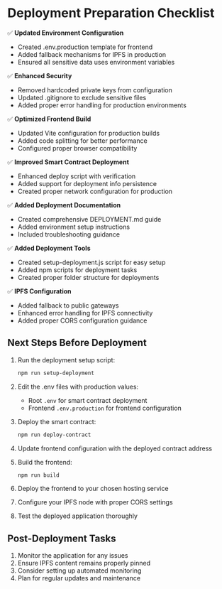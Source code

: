 # Deployment Preparation Checklist

✅ **Updated Environment Configuration**
- Created .env.production template for frontend
- Added fallback mechanisms for IPFS in production
- Ensured all sensitive data uses environment variables

✅ **Enhanced Security**
- Removed hardcoded private keys from configuration
- Updated .gitignore to exclude sensitive files
- Added proper error handling for production environments

✅ **Optimized Frontend Build**
- Updated Vite configuration for production builds
- Added code splitting for better performance
- Configured proper browser compatibility

✅ **Improved Smart Contract Deployment**
- Enhanced deploy script with verification
- Added support for deployment info persistence
- Created proper network configuration for production

✅ **Added Deployment Documentation**
- Created comprehensive DEPLOYMENT.md guide
- Added environment setup instructions
- Included troubleshooting guidance

✅ **Added Deployment Tools**
- Created setup-deployment.js script for easy setup
- Added npm scripts for deployment tasks
- Created proper folder structure for deployments

✅ **IPFS Configuration**
- Added fallback to public gateways
- Enhanced error handling for IPFS connectivity
- Added proper CORS configuration guidance

## Next Steps Before Deployment

1. Run the deployment setup script:
   ```bash
   npm run setup-deployment
   ```

2. Edit the .env files with production values:
   - Root `.env` for smart contract deployment
   - Frontend `.env.production` for frontend configuration

3. Deploy the smart contract:
   ```bash
   npm run deploy-contract
   ```

4. Update frontend configuration with the deployed contract address

5. Build the frontend:
   ```bash
   npm run build
   ```

6. Deploy the frontend to your chosen hosting service

7. Configure your IPFS node with proper CORS settings

8. Test the deployed application thoroughly

## Post-Deployment Tasks

1. Monitor the application for any issues
2. Ensure IPFS content remains properly pinned
3. Consider setting up automated monitoring
4. Plan for regular updates and maintenance
